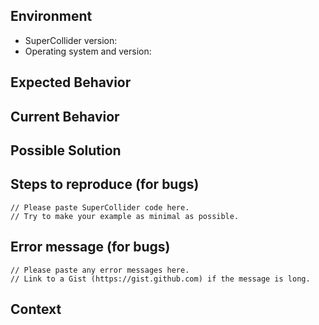 <!--- Provide a general summary of the issue in the Title above -->

## Environment
* SuperCollider version:
* Operating system and version:
<!--- Include any other relevant details about your environment (Qt version, audio driver, etc.) -->

## Expected Behavior
<!--- If you're describing a bug, tell us what should happen -->
<!--- If you're suggesting a change/improvement, tell us how it should work -->

## Current Behavior
<!--- If describing a bug, tell us what happens instead of the expected behavior -->
<!--- If suggesting a change/improvement, explain the difference from current behavior -->

## Possible Solution
<!--- Not obligatory, but suggest a fix/reason for the bug, -->
<!--- or ideas how to implement the addition or change -->

## Steps to reproduce (for bugs)

```supercollider
// Please paste SuperCollider code here.
// Try to make your example as minimal as possible.
```

## Error message (for bugs)

```
// Please paste any error messages here.
// Link to a Gist (https://gist.github.com) if the message is long.
```

## Context
<!--- How has this issue affected you? What are you trying to accomplish? -->
<!--- Providing context helps us come up with a solution that is most useful in the real world -->
